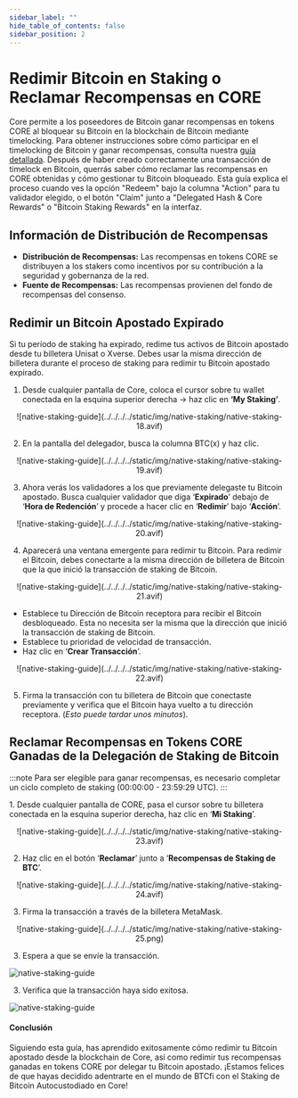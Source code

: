 ```yaml
---
sidebar_label: ""
hide_table_of_contents: false
sidebar_position: 2
---
```


# Redimir Bitcoin en Staking o Reclamar Recompensas en CORE

Core permite a los poseedores de Bitcoin ganar recompensas en tokens CORE al bloquear su Bitcoin en la blockchain de Bitcoin mediante timelocking. Para obtener instrucciones sobre cómo participar en el timelocking de Bitcoin y ganar recompensas, consulta nuestra [guía detallada](./stake-btc-guide.md).
Después de haber creado correctamente una transacción de timelock en Bitcoin, querrás saber cómo reclamar las recompensas en CORE obtenidas y cómo gestionar tu Bitcoin bloqueado. Esta guía explica el proceso cuando ves la opción "Redeem" bajo la columna "Action" para tu validador elegido, o el botón "Claim" junto a "Delegated Hash & Core Rewards" o "Bitcoin Staking Rewards" en la interfaz.

## Información de Distribución de Recompensas

- **Distribución de Recompensas:** Las recompensas en tokens CORE se distribuyen a los stakers como incentivos por su contribución a la seguridad y gobernanza de la red.
- **Fuente de Recompensas:** Las recompensas provienen del fondo de recompensas del consenso.

## Redimir un Bitcoin Apostado Expirado

Si tu período de staking ha expirado, redime tus activos de Bitcoin apostado desde tu billetera Unisat o Xverse. Debes usar la misma dirección de billetera durante el proceso de staking para redimir tu Bitcoin apostado expirado.

1. Desde cualquier pantalla de Core, coloca el cursor sobre tu wallet conectada en la esquina superior derecha → haz clic en **‘My Staking’**.

<p align="center">
![native-staking-guide](../../../../static/img/native-staking/native-staking-18.avif)
</p>

2. En la pantalla del delegador, busca la columna BTC(x) y haz clic.

<p align="center">
![native-staking-guide](../../../../static/img/native-staking/native-staking-19.avif)
</p>

3. Ahora verás los validadores a los que previamente delegaste tu Bitcoin apostado. Busca cualquier validador que diga ‘**Expirado**’ debajo de ‘**Hora de Redención**’ y procede a hacer clic en ‘**Redimir**’ bajo ‘**Acción**’.

<p align="center">
![native-staking-guide](../../../../static/img/native-staking/native-staking-20.avif)
</p>

4. Aparecerá una ventana emergente para redimir tu Bitcoin. Para redimir el Bitcoin, debes conectarte a la misma dirección de billetera de Bitcoin que la que inició la transacción de staking de Bitcoin.

<p align="center">
![native-staking-guide](../../../../static/img/native-staking/native-staking-21.avif)
</p>

- Establece tu Dirección de Bitcoin receptora para recibir el Bitcoin desbloqueado. Esta no necesita ser la misma que la dirección que inició la transacción de staking de Bitcoin.
- Establece tu prioridad de velocidad de transacción.
- Haz clic en ‘**Crear Transacción**’.

<p align="center">
![native-staking-guide](../../../../static/img/native-staking/native-staking-22.avif)
</p>

5. Firma la transacción con tu billetera de Bitcoin que conectaste previamente y verifica que el Bitcoin haya vuelto a tu dirección receptora. (_Esto puede tardar unos minutos_).

## Reclamar Recompensas en Tokens CORE Ganadas de la Delegación de Staking de Bitcoin

:::note
Para ser elegible para ganar recompensas, es necesario completar un ciclo completo de staking (00:00:00 - 23:59:29 UTC).
:::

1\. Desde cualquier pantalla de CORE, pasa el cursor sobre tu billetera conectada en la esquina superior derecha, haz clic en ‘**Mi Staking**’.

<p align="center">
![native-staking-guide](../../../../static/img/native-staking/native-staking-23.avif)
</p>

2. Haz clic en el botón ‘**Reclamar**’ junto a ‘**Recompensas de Staking de BTC**’.

<p align="center">
![native-staking-guide](../../../../static/img/native-staking/native-staking-24.avif)
</p>

3. Firma la transacción a través de la billetera MetaMask.

<p align="center" style={{zoom:"60%"}}>
![native-staking-guide](../../../../static/img/native-staking/native-staking-25.png)
</p>

3. Espera a que se envíe la transacción.

![native-staking-guide](../../../../static/img/native-staking/native-staking-26.avif)

3. Verifica que la transacción haya sido exitosa.

![native-staking-guide](../../../../static/img/native-staking/native-staking-27.avif)

#### Conclusión

Siguiendo esta guía, has aprendido exitosamente cómo redimir tu Bitcoin apostado desde la blockchain de Core, así como redimir tus recompensas ganadas en tokens CORE por delegar tu Bitcoin apostado. ¡Estamos felices de que hayas decidido adentrarte en el mundo de BTCfi con el Staking de Bitcoin Autocustodiado en Core!
